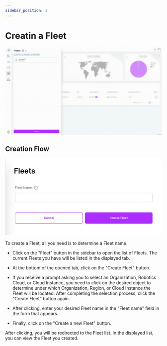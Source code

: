 ```yaml
---
sidebar_position: 2
---
```


# Creatin a Fleet

![To create a Fleet, all you need is to determine a fleet name.](https://raw.githubusercontent.com/robolaunch/trademark/main/repository-media/docs/user-guide/deployment/fleet/img/create-fleet.gif)

## Creation Flow

![Create Fleet](https://raw.githubusercontent.com/robolaunch/trademark/main/repository-media/docs/user-guide/deployment/fleet/img/create-fleet.png)

To create a Fleet, all you need is to determine a Fleet name.

- Click on the "Fleet" button in the sidebar to open the list of Fleets. The current Fleets you have will be listed in the displayed tab.

- At the bottom of the opened tab, click on the "Create Fleet" button.

- If you receive a prompt asking you to select an Organization, Robotics Cloud, or Cloud Instance, you need to click on the desired object to determine under which Organization, Region, or Cloud Instance the Fleet will be located. After completing the selection process, click the "Create Fleet" button again.

- After clicking, enter your desired Fleet name in the "Fleet name" field in the form that appears.

- Finally, click on the "Create a new Fleet" button.

After clicking, you will be redirected to the Fleet list. In the displayed list, you can view the Fleet you created.
